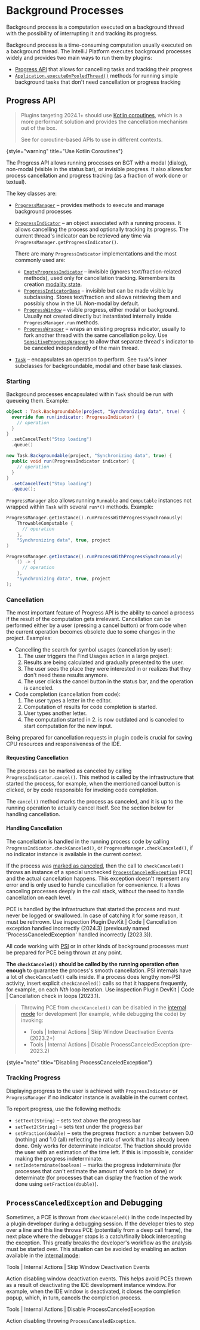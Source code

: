 <!-- Copyright 2000-2024 JetBrains s.r.o. and contributors. Use of this source code is governed by the Apache 2.0 license. -->

# Background Processes

<link-summary>Background process is a computation executed on a background thread with the possibility of interrupting it and tracking its progress.</link-summary>

Background process is a time-consuming computation usually executed on a background thread.
The IntelliJ Platform executes background processes widely and provides two main ways to run them by plugins:
- [Progress API](#progress-api) that allows for cancelling tasks and tracking their progress
- [`Application.executeOnPooledThread()`](%gh-ic%/platform/core-api/src/com/intellij/openapi/application/Application.java) methods for running simple background tasks that don't need cancellation or progress tracking

## Progress API
<primary-label ref="obsolete-2024.1"/>

> Plugins targeting 2024.1+ should use [Kotlin coroutines](kotlin_coroutines.md), which is a more performant solution and provides the cancellation mechanism out of the box.
>
> See [](coroutine_execution_contexts.md) for coroutine-based APIs to use in different contexts.
>
{style="warning" title="Use Kotlin Coroutines"}

The Progress API allows running processes on BGT with a modal (dialog), non-modal (visible in the status bar), or invisible progress.
It also allows for process cancellation and progress tracking (as a fraction of work done or textual).

The key classes are:
- [`ProgressManager`](%gh-ic%/platform/core-api/src/com/intellij/openapi/progress/ProgressManager.java) – provides methods to execute and manage background processes
- [`ProgressIndicator`](%gh-ic%/platform/core-api/src/com/intellij/openapi/progress/ProgressIndicator.java) – an object associated with a running process.
  It allows cancelling the process and optionally tracking its progress.
  The current thread's indicator can be retrieved any time via `ProgressManager.getProgressIndicator()`.

  There are many `ProgressIndicator` implementations and the most commonly used are:
  - [`EmptyProgressIndicator`](%gh-ic%/platform/core-api/src/com/intellij/openapi/progress/EmptyProgressIndicator.java) – invisible (ignores text/fraction-related methods), used only for cancellation tracking.
    Remembers its creation [modality state](threading_model.md#invoking-operations-on-edt-and-modality).
  - [`ProgressIndicatorBase`](%gh-ic%/platform/analysis-impl/src/com/intellij/openapi/progress/util/ProgressIndicatorBase.java) – invisible but can be made visible by subclassing.
    Stores text/fraction and allows retrieving them and possibly show in the UI.
    Non-modal by default.
  - [`ProgressWindow`](%gh-ic%/platform/platform-impl/src/com/intellij/openapi/progress/util/ProgressWindow.java) – visible progress, either modal or background.
    Usually not created directly but instantiated internally inside `ProgressManager.run` methods.
  - [`ProgressWrapper`](%gh-ic%/platform/core-impl/src/com/intellij/openapi/progress/util/ProgressWrapper.java) – wraps an existing progress indicator, usually to fork another thread with the same cancellation policy.
    Use [`SensitiveProgressWrapper`](%gh-ic%/platform/core-impl/src/com/intellij/concurrency/SensitiveProgressWrapper.java) to allow that separate thread's indicator to be canceled independently of the main thread.

- [`Task`](%gh-ic%/platform/core-api/src/com/intellij/openapi/progress/Task.java) – encapsulates an operation to perform.
  See `Task`'s inner subclasses for backgroundable, modal and other base task classes.

### Starting

Background processes encapsulated within `Task` should be run with queueing them.
Example:

<tabs group="languages">
<tab title="Kotlin" group-key="kotlin">

```kotlin
object : Task.Backgroundable(project, "Synchronizing data", true) {
  override fun run(indicator: ProgressIndicator) {
    // operation
  }
}
  .setCancelText("Stop loading")
  .queue()
```
</tab>
<tab title="Java" group-key="java">

```java
new Task.Backgroundable(project, "Synchronizing data", true) {
  public void run(ProgressIndicator indicator) {
    // operation
  }
}
  .setCancelText("Stop loading")
  .queue();
```
</tab>
</tabs>

`ProgressManager` also allows running `Runnable` and `Computable` instances not wrapped within `Task` with several `run*()` methods.
Example:

<tabs group="languages">
<tab title="Kotlin" group-key="kotlin">

```kotlin
ProgressManager.getInstance().runProcessWithProgressSynchronously(
    ThrowableComputable {
      // operation
    },
    "Synchronizing data", true, project
)
```
</tab>
<tab title="Java" group-key="java">

```java
ProgressManager.getInstance().runProcessWithProgressSynchronously(
    () -> {
      // operation
    },
    "Synchronizing data", true, project
);
```
</tab>
</tabs>

### Cancellation

The most important feature of Progress API is the ability to cancel a process if the result of the computation gets irrelevant.
Cancellation can be performed either by a user (pressing a cancel button) or from code when the current operation becomes obsolete due to some changes in the project.
Examples:

- Cancelling the search for symbol usages (cancellation by user):
  1. The user triggers the <control>Find Usages</control> action in a large project.
  2. Results are being calculated and gradually presented to the user.
  3. The user sees the place they were interested in or realizes that they don't need these results anymore.
  4. The user clicks the cancel button in the status bar, and the operation is canceled.
- Code completion (cancellation from code):
  1. The user types a letter in the editor.
  2. Computation of results for code completion is started.
  3. User types another letter.
  4. The computation started in 2. is now outdated and is canceled to start computation for the new input.

Being prepared for cancellation requests in plugin code is crucial for saving CPU resources and responsiveness of the IDE.

#### Requesting Cancellation

The process can be marked as canceled by calling `ProgressIndicator.cancel()`.
This method is called by the infrastructure that started the process, for example, when the mentioned cancel button is clicked, or by code responsible for invoking code completion.

The `cancel()` method marks the process as canceled, and it is up to the running operation to actually cancel itself.
See the section below for handling cancellation.

#### Handling Cancellation

The cancellation is handled in the running process code by calling `ProgressIndicator.checkCanceled()`, or `ProgressManager.checkCanceled()`, if no indicator instance is available in the current context.

If the process was [marked as canceled](#requesting-cancellation), then the call to `checkCanceled()` throws an instance of a special unchecked [`ProcessCanceledException`](%gh-ic%/platform/util/base/src/com/intellij/openapi/progress/ProcessCanceledException.java) (PCE) and the actual cancellation happens.
This exception doesn't represent any error and is only used to handle cancellation for convenience.
It allows canceling processes deeply in the call stack, without the need to handle cancellation on each level.

PCE is handled by the infrastructure that started the process and must never be logged or swallowed.
In case of catching it for some reason, it must be rethrown.
Use inspection
<control>Plugin DevKit | Code | Cancellation exception handled incorrectly</control> (2024.3)
(previously named <control>'ProcessCanceledException' handled incorrectly</control> (2023.3)).

All code working with [PSI](psi.md) or in other kinds of background processes must be prepared for PCE being thrown at any point.

**The `checkCanceled()` should be called by the running operation often enough** to guarantee the process's smooth cancellation.
PSI internals have a lot of `checkCanceled()` calls inside.
If a process does lengthy non-PSI activity, insert explicit `checkCanceled()` calls so that it happens frequently, for example, on each _Nth_ loop iteration.
Use inspection <control>Plugin DevKit | Code | Cancellation check in loops</control> (2023.1).

> Throwing PCE from `checkCanceled()` can be disabled in the [internal mode](enabling_internal.md) for development (for example, while debugging the code) by invoking:
> - <ui-path>Tools | Internal Actions | Skip Window Deactivation Events</ui-path> (2023.2+)
> - <ui-path>Tools | Internal Actions | Disable ProcessCanceledException</ui-path> (pre-2023.2)
>
{style="note" title="Disabling ProcessCanceledException"}

### Tracking Progress

Displaying progress to the user is achieved with `ProgressIndicator` or `ProgressManager` if no indicator instance is available in the current context.

To report progress, use the following methods:
- `setText(String)` – sets text above the progress bar
- `setText2(String)` – sets text under the progress bar
- `setFraction(double)` – sets the progress fraction: a number between 0.0 (nothing) and 1.0 (all) reflecting the ratio of work that has already been done.
  Only works for determinate indicator.
  The fraction should provide the user with an estimation of the time left.
  If this is impossible, consider making the progress indeterminate.
- `setIndeterminate(boolean)` – marks the progress indeterminate (for processes that can't estimate the amount of work to be done) or determinate (for processes that can display the fraction of the work done using `setFraction(double)`).

<include from="snippets.md" element-id="missingContent"/>

## `ProcessCanceledException` and Debugging

Sometimes, a PCE is thrown from `checkCanceled()` in the code inspected by a plugin developer during a debugging session.
If the developer tries to step over a line and this line throws PCE (potentially from a deep call frame), the next place where the debugger stops is a catch/finally block intercepting the exception.
This greatly breaks the developer's workflow as the analysis must be started over.
This situation can be avoided by enabling an action available in the [internal mode](enabling_internal.md):

<tabs>
<tab title="2023.2+">

<ui-path>Tools | Internal Actions | Skip Window Deactivation Events</ui-path>

Action disabling window deactivation events.
This helps avoid PCEs thrown as a result of deactivating the IDE development instance window.
For example, when the IDE window is deactivated, it closes the completion popup, which, in turn, cancels the completion process.

</tab>

<tab title="Earlier Versions">

<ui-path>Tools | Internal Actions | Disable ProcessCanceledException</ui-path>

Action disabling throwing `ProcessCanceledException`.

</tab>
</tabs>

